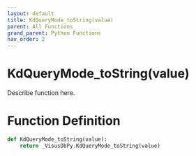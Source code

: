 ```yaml
---
layout: default
title: KdQueryMode_toString(value)
parent: All Functions
grand_parent: Python Functions
nav_order: 2
---
```


# KdQueryMode_toString(value)

Describe function here.

# Function Definition

```python
def KdQueryMode_toString(value):
    return _VisusDbPy.KdQueryMode_toString(value)
```